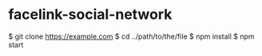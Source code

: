 # facelink-social-network
$ git clone https://example.com
$ cd ../path/to/the/file
$ npm install
$ npm start
